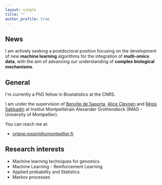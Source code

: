 ```yaml
---
layout: single
title: ""
author_profile: true
---
```


## News

I am actively seeking a postdoctoral position focusing on the development of new **machine learning** algorithms for the integration of **multi-omics data**, with the aim of advancing our understanding of **complex biological mechanisms**.

## General

I'm currently a PhD fellow in Biostatistics at the CNRS. 

I am under the supervision of [Benoîte de Saporta](https://imag.umontpellier.fr/~saporta/index-en.html), [Alice Cleynen](https://www.alice-cleynen.menopresto.net/) and [Régis Sabbadin](https://miat.inrae.fr/site/R%C3%A9gis_SABBADIN) at Institut Montpelliérain Alexander Grothendieck (IMAG - University of Montpellier).

You can reach me at:

* [orlane.rossini@umontpellier.fr](mailto:orlane.rossini@umontpellier.fr)

## Research interests

* Machine learning techniques for genomics
* Machine Learning - Reinforcement Learning
* Applied probability and Statistics 
* Markov processes 
